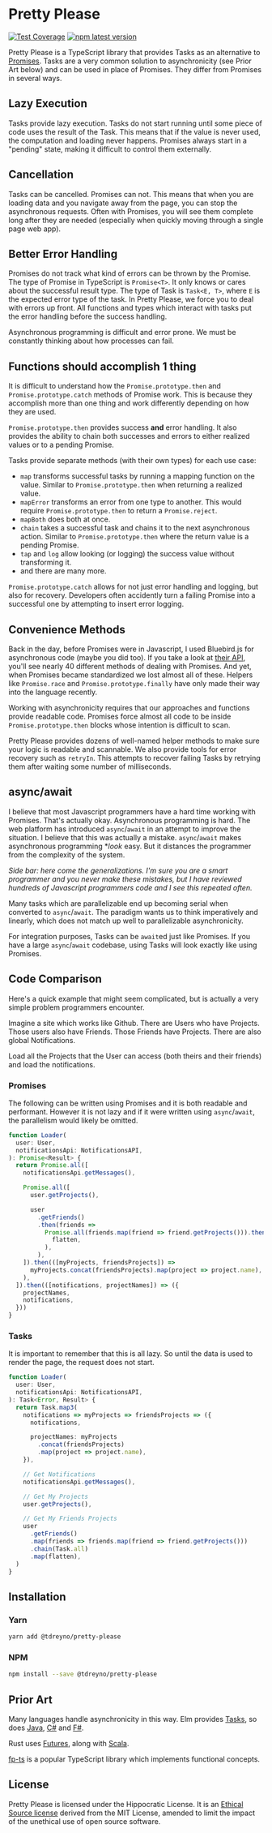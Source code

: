 # Pretty Please

[![Test Coverage](https://api.codeclimate.com/v1/badges/bade509a61c126d7f488/test_coverage)](https://codeclimate.com/github/tdreyno/pretty-please/test_coverage)
[![npm latest version](https://img.shields.io/npm/v/@tdreyno/pretty-please/latest.svg)](https://www.npmjs.com/package/@tdreyno/pretty-please)

Pretty Please is a TypeScript library that provides Tasks as an alternative to [Promises](https://developer.mozilla.org/en-US/docs/Web/JavaScript/Reference/Global_Objects/Promise). Tasks are a very common solution to asynchronicity (see Prior Art below) and can be used in place of Promises. They differ from Promises in several ways.

## Lazy Execution

Tasks provide lazy execution. Tasks do not start running until some piece of code uses the result of the Task. This means that if the value is never used, the computation and loading never happens. Promises always start in a "pending" state, making it difficult to control them externally.

## Cancellation

Tasks can be cancelled. Promises can not. This means that when you are loading data and you navigate away from the page, you can stop the asynchronous requests. Often with Promises, you will see them complete long after they are needed (especially when quickly moving through a single page web app).

## Better Error Handling

Promises do not track what kind of errors can be thrown by the Promise. The type of Promise in TypeScript is `Promise<T>`. It only knows or cares about the successful result type. The type of Task is `Task<E, T>`, where `E` is the expected error type of the task. In Pretty Please, we force you to deal with errors up front. All functions and types which interact with tasks put the error handling before the success handling.

Asynchronous programming is difficult and error prone. We must be constantly thinking about how processes can fail.

## Functions should accomplish 1 thing

It is difficult to understand how the `Promise.prototype.then` and `Promise.prototype.catch` methods of Promise work. This is because they accomplish more than one thing and work differently depending on how they are used.

`Promise.prototype.then` provides success **and** error handling. It also provides the ability to chain both successes and errors to either realized values or to a pending Promise.

Tasks provide separate methods (with their own types) for each use case:

- `map` transforms successful tasks by running a mapping function on the value. Similar to `Promise.prototype.then` when returning a realized value.
- `mapError` transforms an error from one type to another. This would require `Promise.prototype.then` to return a `Promise.reject`.
- `mapBoth` does both at once.
- `chain` takes a successful task and chains it to the next asynchronous action. Similar to `Promise.prototype.then` where the return value is a pending Promise.
- `tap` and `log` allow looking (or logging) the success value without transforming it.
- and there are many more.

`Promise.prototype.catch` allows for not just error handling and logging, but also for recovery. Developers often accidently turn a failing Promise into a successful one by attempting to insert error logging.

## Convenience Methods

Back in the day, before Promises were in Javascript, I used Bluebird.js for asynchronous code (maybe you did too). If you take a look at [their API](http://bluebirdjs.com/docs/api-reference.html), you'll see nearly 40 different methods of dealing with Promises. And yet, when Promises became standardized we lost almost all of these. Helpers like `Promise.race` and `Promise.prototype.finally` have only made their way into the language recently.

Working with asynchronicity requires that our approaches and functions provide readable code. Promises force almost all code to be inside `Promise.prototype.then` blocks whose intention is difficult to scan.

Pretty Please provides dozens of well-named helper methods to make sure your logic is readable and scannable. We also provide tools for error recovery such as `retryIn`. This attempts to recover failing Tasks by retrying them after waiting some number of milliseconds.

## async/await

I believe that most Javascript programmers have a hard time working with Promises. That's actually okay. Asynchronous programming is hard. The web platform has introduced `async`/`await` in an attempt to improve the situation. I believe that this was actually a mistake. `async`/`await` makes asynchronous programming \*_look_ easy. But it distances the programmer from the complexity of the system.

_Side bar: here come the generalizations. I'm sure you are a smart programmer and you never make these mistakes, but I have reviewed hundreds of Javascript programmers code and I see this repeated often._

Many tasks which are parallelizable end up becoming serial when converted to `async`/`await`. The paradigm wants us to think imperatively and linearly, which does not match up well to parallelizable asynchronicity.

For integration purposes, Tasks can be `await`ed just like Promises. If you have a large `async`/`await` codebase, using Tasks will look exactly like using Promises.

## Code Comparison

Here's a quick example that might seem complicated, but is actually a very simple problem programmers encounter.

Imagine a site which works like Github. There are Users who have Projects. Those users also have Friends. Those Friends have Projects. There are also global Notifications.

Load all the Projects that the User can access (both theirs and their friends) and load the notifications.

### Promises

The following can be written using Promises and it is both readable and performant. However it is not lazy and if it were written using `async`/`await`, the parallelism would likely be omitted.

```typescript
function Loader(
  user: User,
  notificationsApi: NotificationsAPI,
): Promise<Result> {
  return Promise.all([
    notificationsApi.getMessages(),

    Promise.all([
      user.getProjects(),

      user
        .getFriends()
        .then(friends =>
          Promise.all(friends.map(friend => friend.getProjects())).then(
            flatten,
          ),
        ),
    ]).then(([myProjects, friendsProjects]) =>
      myProjects.concat(friendsProjects).map(project => project.name),
    ),
  ]).then(([notifications, projectNames]) => ({
    projectNames,
    notifications,
  }))
}
```

### Tasks

It is important to remember that this is all lazy. So until the data is used to render the page, the request does not start.

```typescript
function Loader(
  user: User,
  notificationsApi: NotificationsAPI,
): Task<Error, Result> {
  return Task.map3(
    notifications => myProjects => friendsProjects => ({
      notifications,

      projectNames: myProjects
        .concat(friendsProjects)
        .map(project => project.name),
    }),

    // Get Notifications
    notificationsApi.getMessages(),

    // Get My Projects
    user.getProjects(),

    // Get My Friends Projects
    user
      .getFriends()
      .map(friends => friends.map(friend => friend.getProjects()))
      .chain(Task.all)
      .map(flatten),
  )
}
```

## Installation

### Yarn

```sh
yarn add @tdreyno/pretty-please
```

### NPM

```sh
npm install --save @tdreyno/pretty-please
```

## Prior Art

Many languages handle asynchronicity in this way. Elm provides [Tasks](https://package.elm-lang.org/packages/elm/core/latest/Task), so does [Java](https://docs.oracle.com/javase/7/docs/api/java/util/concurrent/Future.html), [C#](https://docs.microsoft.com/en-us/cpp/parallel/concrt/walkthrough-implementing-futures) and [F#](https://medium.com/@dagbrattli/asynchronicity-in-f-eb4c952f0035).

Rust uses [Futures](https://docs.rs/futures), along with [Scala](https://docs.scala-lang.org/overviews/core/futures.html).

[fp-ts](https://github.com/gcanti/fp-ts/blob/master/src/Task.ts) is a popular TypeScript library which implements functional concepts.

## License

Pretty Please is licensed under the Hippocratic License. It is an [Ethical Source license](https://ethicalsource.dev) derived from the MIT License, amended to limit the impact of the unethical use of open source software.
